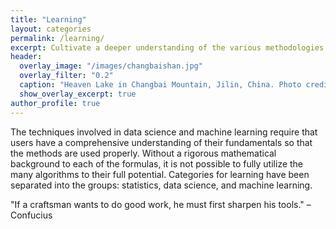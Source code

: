 ```yaml
---
title: "Learning"
layout: categories
permalink: /learning/
excerpt: Cultivate a deeper understanding of the various methodologies within statistics, data science, and machine learning. By looking closer at the fundamentals behind each of the concepts, we can gain a comprehensive view of how they work.
header:
  overlay_image: "/images/changbaishan.jpg"
  overlay_filter: "0.2"
  caption: "Heaven Lake in Changbai Mountain, Jilin, China. Photo credit: [**Sam Balye**](https://unsplash.com/photos/IadGPoOOTms)"
  show_overlay_excerpt: true
author_profile: true
---
```

The techniques involved in data science and machine learning require that users have a comprehensive understanding of their fundamentals so that the methods are used properly. Without a rigorous mathematical background to each of the formulas, it is not possible to fully utilize the many algorithms to their full potential. Categories for learning have been separated into the groups: statistics, data science, and machine learning.

"If a craftsman wants to do good work, he must first sharpen his tools." – Confucius
